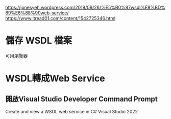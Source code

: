 https://jonesyeh.wordpress.com/2019/09/26/%E5%B0%87wsdl%E8%BD%89%E6%88%90web-service/
https://www.itread01.com/content/1542725346.html

# 儲存 WSDL 檔案
可用瀏覽器

# WSDL轉成Web Service
## 開啟Visual Studio Developer Command Prompt

Create and view a WSDL web service in C# Visual Studio 2022